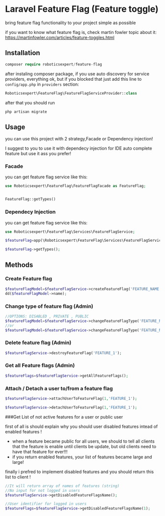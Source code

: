 # Laravel Feature Flag (Feature toggle)

bring feature flag functionality to your project simple as possible

if you want to know what feature flag is, check martin fowler topic about it:
https://martinfowler.com/articles/feature-toggles.html

## Installation

```php
composer require roboticsexpert/feature-flag
```

after instaling composer package, if you use auto discovery for service providers, everything ok, but if you blocked
that just add this line to `config/app.php` in `providers` section:

```php
Roboticsexpert\FeatureFlag\FeatureFlagServiceProvider::class
```

after that you should run

```bash 
php artisan migrate
```

## Usage

you can use this project with 2 strategy,Facade or Dependency injection!

I suggest to you to use it with dependecy injection for IDE auto complete feature but use it ass you prefer!

### Facade

you can get feature flag service like this:

```php
use Roboticsexpert\FeatureFlag\FeatureFlagFacade as FeatureFlag;


FeatureFlag::getTypes()
```

### Dependecy Injection

you can get feature flag service like this:

```php
use Roboticsexpert\FeatureFlag\Services\FeatureFlagService;

$featureFlag=app(\Roboticsexpert\FeatureFlag\Services\FeatureFlagService::class); //or you can get this service from input of controller method

$featureFlag->getTypes();
```

## Methods

### Create Feature flag

```php
$featureFlagModel=$featureFlagService->createFeatureFlag('FEATURE_NAME');
dd($featureFlagModel->name);
```

### Change type of feature flag (Admin)

```php
//OPTIONS: DISABLED , PRIVATE , PUBLIC
$featureFlagModel=$featureFlagService->changeFeatureFlagType('FEATURE_NAME','DISABLED');
//or    
$featureFlagModel=$featureFlagService->changeFeatureFlagType('FEATURE_NAME',\Roboticsexpert\FeatureFlag\Models\FeatureFlag::TYPE_DISABLED);
```

### Delete feature flag (Admin)

```php
$featureFlagService->destroyFeatureFlag('FEATURE_1');
```

### Get all Feature flags (Admin)

```php
$featureFlags=$featureFlagService->getAllFeatureFlags();
```

### Attach / Detach  a user to/from a feature flag

```php
$featureFlagService->attachUserToFeatureFlag(1,'FEATURE_1');

$featureFlagService->detachUserToFeatureFlag(1,'FEATURE_1');
```

###Get List of not active features for a user or public user

first of all is should explain why you should user disabled features intead of enabled features !

- when a feature became public for all users, we should to tell all clients that the feature is enable until clients be update, but old clients need to have that feature for ever!!!
- if you return enabled features, your list of features became large and large!

finally i prefred to implement disabled features and you should return this list to client !


```php
//It will return array of names of features (string)
//No input for not logged in users
$featureFlagService->getDisabledFeatureFlagsName();

//User identifier for logged in users
$featureFlags=$featureFlagService->getDisabledFeatureFlagsName(1);
```
    

